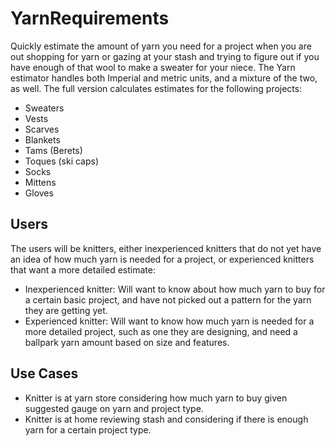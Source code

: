 # YarnRequirements

Quickly estimate the amount of yarn you need for a project when you are out shopping for yarn or gazing at your stash and trying to figure out if you have enough of that wool to make a sweater for your niece.  The Yarn estimator handles both Imperial and metric units, and a mixture of the two, as well.
The full version calculates estimates for the following projects:
- Sweaters
- Vests
- Scarves
- Blankets
- Tams (Berets)
- Toques (ski caps)
- Socks
- Mittens
- Gloves

## Users

The users will be knitters, either inexperienced knitters that do not yet have an idea of how much yarn is needed for a project, or experienced knitters that want a more detailed estimate:
- Inexperienced knitter: Will want to know about how much yarn to buy for a certain basic project, and have not picked out a pattern for the yarn they are getting yet.
- Experienced knitter:  Will want to know how much yarn is needed for a more detailed project, such as one they are designing, and need a ballpark yarn amount based on size and features.

## Use Cases

- Knitter is at yarn store considering how much yarn to buy given suggested gauge on yarn and project type.
- Knitter is at home reviewing stash and considering if there is enough yarn for a certain project type.
